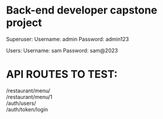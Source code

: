 # Back-end developer capstone project

Superuser:
Username: admin
Password: admin123

Users:
Username: sam
Password: sam@2023


# API ROUTES TO TEST:

/restaurant/menu/  
/restaurant/menu/1  
/auth/users/  
/auth/token/login  
